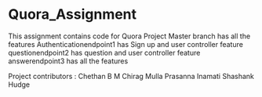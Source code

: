 # Quora_Assignment
This assignment contains code for Quora Project
Master branch has all the features
Authenticationendpoint1 has Sign up and user controller feature
questionendpoint2 has question and user controller feature
answerendpoint3 has all the features

Project contributors : 
Chethan B M
Chirag Mulla
Prasanna Inamati
Shashank Hudge
